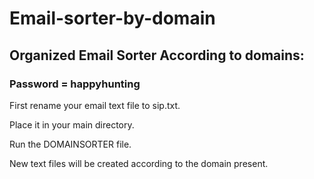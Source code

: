 # Email-sorter-by-domain

## Organized Email Sorter According to domains:

### Password = happyhunting

First rename your email text file to sip.txt.

Place it in your main directory.

Run the DOMAINSORTER file.

New text files will be created according to the domain present.

